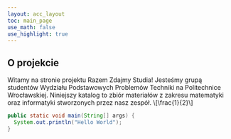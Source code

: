 ```yaml
---
layout: acc_layout
toc: main_page
use_math: false
use_highlight: true
---
```


O projekcie
---

Witamy na stronie projektu Razem Zdajmy Studia! Jesteśmy grupą studentów Wydziału Podstawowych Problemów Techniki na Politechnice Wrocławskiej. Niniejszy katalog to zbiór materiałów z zakresu matematyki oraz informatyki stworzonych przez nasz zespół.
\\[\frac{1}{2}\\]

```java
public static void main(String[] args) {
  System.out.println("Hello World");
}
```
